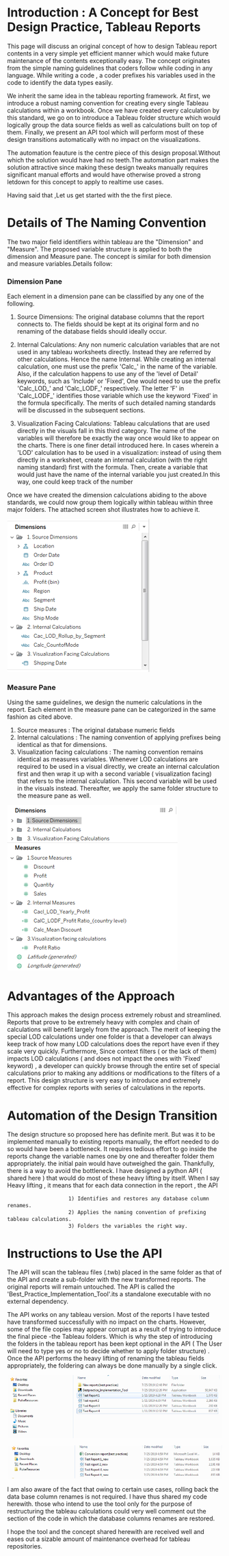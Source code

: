 # Introduction : A Concept for Best  Design Practice, Tableau Reports

This page will discuss an original concept of how to design Tableau report contents in a very simple yet efficient manner which would make future maintenance of the contents exceptionally easy. The concept originates from the simple naming guidelines that coders follow while coding in any language. While writing a code , a coder prefixes his variables used in the code to identify the data types easily.

We inherit the same idea in the tableau reporting framework. At first, we introduce a robust naming convention for creating every single Tableau calculations within a workbook. Once we have created every calculation by this standard, we go on to introduce a Tableau folder structure which would logically group the data source fields as well as calculations built on top of them. 
Finally, we present an API tool which will perform most of these design transitions automatically with no impact on the visualizations. 

The automation feauture is the centre piece of  this design proposal.Without which the solution would have had no teeth.The automation part makes the solution attractive since making these design tweaks manually requires significant manual efforts and would have otherwise proved a strong letdown for this concept to apply to realtime use cases.

Having said that ,Let us get started with the the first piece.

#  Details of The Naming Convention

The two major field identifiers within tableau are the "Dimension" and "Measure". The proposed variable structure is applied to both the dimension and Measure pane. The concept is similar for both dimension and measure variables.Details follow:

###  Dimension Pane
Each element in a dimension pane can be classified by any one of the following.

 1. Source Dimensions: The original database columns that the report connects to. The fields should be kept at its original form and no renaming of the database fields should ideally occur.

 2. Internal Calculations: Any non numeric calculation variables that are not used in any tableau worksheets directly. Instead they are referred by other calculations. Hence the name Internal. While creating an internal calculation, one must use the prefix 'Calc_' in the name of the variable. Also, if the calculation happens to use any of the 'level of Detail' keywords, such as 'Include' or 'Fixed', One would need to use the prefix 'Calc_LOD_' and 'Calc_LODF_' respectively. The letter 'F' in 'Calc_LODF_'  identifies those variable which use the keyword 'Fixed' in the formula specifically. The merits of such detailed naming standards will be discussed in the subsequent sections.

 
 3. Visualization Facing Calculations: Tableau calculations that are used directly in the visuals fall in this third category. The name of the variables will therefore be exactly the way once would like to appear on the charts. There is one finer detail introduced here. In cases wherein a 'LOD' calculation has to be used in a visualization: instead of using them directly in a worksheet, create an internal calculation (with the right naming standard) first with the formula. Then, create a variable that would just have the name of the internal variable you just created.In this way, one could keep track of the number 

Once we have created the dimension calculations abiding to the above standards, we could now group them logically within tableau within three major folders. The attached screen shot illustrates how to achieve it.

![](https://github.com/Priyak1985/Tableau-Best-Practice-Concept/blob/master/Screen%20shot%201.PNG)

###  Measure Pane

Using the same guidelines, we design the numeric calculations in the report. Each element in the measure pane can be categorized in the same fashion as cited above. 

  1. Source measures : The original database numeric fields
  2. Internal calculations : The naming convention of applying prefixes being identical as that for dimensions.
  3. Visualization facing calculations : The naming convention remains identical as measures variables. Whenever LOD calculations are required to be used in a visual directly, we create an internal calculation first and then wrap it up with a second variable ( visualization facing) that refers to the internal calculation. This second variable will be used in the visuals instead. 
Thereafter, we apply the same folder structure to the measure pane as well.


![](https://github.com/Priyak1985/Tableau-Best-Practice-Concept/blob/master/Screen%20shot%202.PNG)


# Advantages of the Approach

This approach makes the design process extremely robust and streamlined. Reports that prove to be extremely heavy with complex and chain of calculations will benefit largely from the approach. The merit of keeping the special LOD calculations under one folder is that a developer can always keep track of how many LOD calculations does the report have even if they scale very quickly. Furthermore, Since context filters ( or the lack of them) impacts LOD calculations ( and does not impact the ones with 'Fixed' keyword) , a developer can quickly browse through the entire set of special calculations prior to making any additions or modifications to the filters of a report.
This design structure is very easy to introduce and extremely effective for complex reports with series of calculations in the reports. 

# Automation of the Design Transition
The design structure so proposed here has definite merit. But was it to be implemented manually to existing reports manually, the effort needed to do so would have been a bottleneck. It requires tedious effort to go inside the reports change the variable names one by one and thereafter folder them appropriately. the initial pain would have outweighed the gain.
Thankfully, there is a way to avoid the bottleneck. I have designed a python API ( shared here ) that would do most of these heavy lifting by itself. When I say Heavy lifting , it means that for each data connection in the report , the API
    
                        1) Identifies and restores any database column renames.
                        2) Applies the naming convention of prefixing tableau calculations. 
                        3) Folders the variables the right way.


# Instructions to Use the API

The API will scan the tableau files (.twb) placed in the same folder as that of the API and create a sub-folder with the new transformed reports. The original reports will remain untouched. The API is called the  'Best_Practice_Implementation_Tool'.its a standalone executable with no external dependency.

The API works on any tableau version. Most of the reports I have tested have transformed successfully with no impact on the charts. However, some of the file copies may appear corrupt as a result of trying to introduce the final piece -the Tableau folders. Which is why the step of introducing the folders in the tableau report has been kept optional in the API ( The User will need to type yes or no to decide whether to apply folder structure) . Once the API performs the heavy lifting of renaming the tableau fields appropriately, the foldering can always be done manually by a single click.


![](https://github.com/Priyak1985/Tableau-Best-Practice-Concept/blob/master/Screen%20shot%203.PNG)

![](https://github.com/Priyak1985/Tableau-Best-Practice-Concept/blob/master/Screen%20shot%204.PNG)


I am also aware of the fact that owing to certain use cases, rolling back the data base column renames is not required. I have thus shared my code herewith. those who intend to use the tool only for the purpose of restructuring the tableau calculations could very well comment out the section of the code in which the database columns renames are restored.

I hope the tool and the concept shared herewith are received well and eases out a sizable amount of maintenance overhead for tableau repositories.
